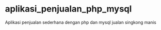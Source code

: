 # aplikasi_penjualan_php_mysql
Aplikasi penjualan sederhana dengan php dan mysql
jualan singkong manis